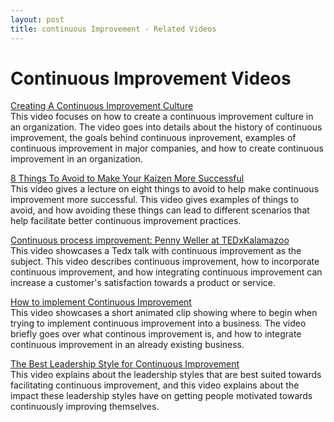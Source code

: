 ```yaml
---
layout: post
title: continuous Improvement - Related Videos
---
```


# Continuous Improvement Videos

[Creating A Continuous Improvement Culture](https://www.youtube.com/watch?v=KyhR9hvMlPw)  
This video focuses on how to create a continuous improvement culture in an organization. 
The video goes into details about the history of continuous improvement, the goals behind
continuous inprovement, examples of continuous improvement in major companies, and how to
create continuous improvement in an organization.  


[8 Things To Avoid to Make Your Kaizen More Successful](https://www.youtube.com/watch?v=yeLZSEQW3pE)  
This video gives a lecture on eight things to avoid to help make continuous improvement more successful.
This video gives examples of things to avoid, and how avoiding these things can lead to different 
scenarios that help facilitate better continuous improvement practices.  


[Continuous process improvement: Penny Weller at TEDxKalamazoo](https://www.youtube.com/watch?v=1hvprBVWn3M)  
This video showcases a Tedx talk with continuous improvement as the subject. This video describes continuous 
improvement, how to incorporate continuous improvement, and how integrating continuous improvement can increase
a customer's satisfaction towards a product or service.  


[How to implement Continuous Improvement](https://www.youtube.com/watch?v=UgAHWhwIyMI)  
This video showcases a short animated clip showing where to begin when trying to implement continuous improvement into a
business. The video briefly goes over what continous improvement is, and how to integrate continuous improvement
in an already existing business.  


[The Best Leadership Style for Continuous Improvement](https://www.youtube.com/watch?v=VsK--Fs5I40)  
This video explains about the leadership styles that are best suited towards facilitating continuous improvement, 
and this video explains about the impact these leadership styles have on getting people motivated towards continuously
improving themselves.  


